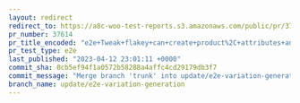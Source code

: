 ```yaml
---
layout: redirect
redirect_to: https://a8c-woo-test-reports.s3.amazonaws.com/public/pr/37614/e2e/index.html
pr_number: 37614
pr_title_encoded: "e2e+Tweak+flakey+can+create+product%2C+attributes+and+variations+test"
pr_test_type: e2e
last_published: "2023-04-12 23:01:11 +0000"
commit_sha: 0cb5ef94f1a0572b58288a4affc4cd29179db3f7
commit_message: "Merge branch 'trunk' into update/e2e-variation-generation"
branch_name: update/e2e-variation-generation
---
```


